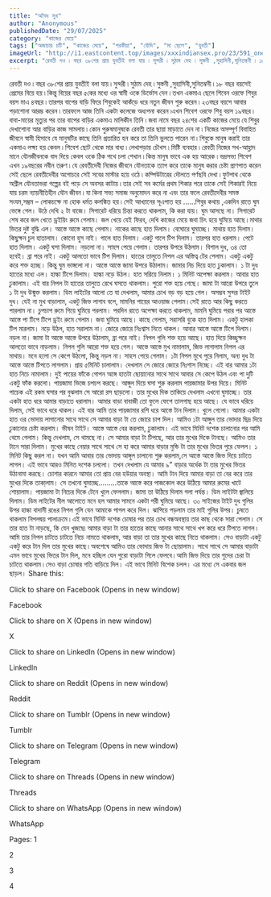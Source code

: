 ```yaml
---
title: "অবৈধ সুখ"
author: "Anonymous"
publishedDate: "29/07/2025"
category: "কাজের মেয়ে"
tags: ["অজাচার চটি", "কাজের মেয়ে", "পরকীয়া", "বৌদি", "মা ছেলে", "যুবতী"]
imageUrl: "http://i1.eastcontent.top/images/xxxindiansex.pro/23/591_oneself.jpg"
excerpt: "রেবতী দও ৷ বছর ৩৮শের প্রায় যুবতীই বলা যায় ৷ সুন্দরী ৷ সুঠাম দেহ ৷ সুস্তনী ,সুহাসিনী,সুনিতম্বনী ৷ ১৮ বছর বয়সেই প্রেমের বিয়ে হয় ৷ কিন্তু বিয়ের বছর ৫কের মধ্যে ওর স্বামী ওকে ডির্ভোস দেন ৷ তখন একমাএ..."
---
```


রেবতী দও ৷ বছর ৩৮শের প্রায় যুবতীই বলা যায় ৷ সুন্দরী ৷ সুঠাম দেহ ৷ সুস্তনী ,সুহাসিনী,সুনিতম্বনী ৷ ১৮ বছর বয়সেই প্রেমের বিয়ে হয় ৷ কিন্তু বিয়ের বছর ৫কের মধ্যে ওর স্বামী ওকে ডির্ভোস দেন ৷ তখন একমাএ ছেলে শিবেন ওরফে শিবুর বয়স মাএ ৪বছর ৷ তারপর বাপের বাড়ি ফিরে শিবুকেই আকঁড়ে ধরে নতুন জীবন শুরু করেন ৷
২৩বছর বয়সে আবার পড়াশোনা আরম্ভ করেন ৷ তারফলে আজ তিনি একটা কলেজে অধ্যপনা করেন ৷এখন শিবেশ ওরফে শিবু বয়স ১৯বছর ৷ বাবা-মায়ের মৃত্যুর পর তার বাপের বাড়ির একমাএ মালিকীন তিনি ৷ জবা নামে বছর ২৪শের একটি কাজের মেয়ে যে শিবুর দেখাশোনা আর বাড়ির কাজ সামলায় ৷ কোন পুরুষমানুষকে রেবতী তার ছায়া মাড়াতে দেন না ৷ নিজের অসম্পূর্ণ বিবাহিত জীবনে স্বামী হিসাবে যে মানুষটির কাছে তিনি প্রতারিত হন করে তা তিনি ভুলতে পারেন না ৷ শিবুকে মানুষ করাই তার একমাএ লক্ষ্য হয় কেবল ৷ শিবেশ ছোট থেকে মার বাধ্য ৷ লেখাপড়ায় চৌখস ৷ মিষ্টি ব্যবহার ৷ রেবতী নিজের সখ-আহ্লাদ মানে 
যৌনজীবনকে
 বাদ দিয়ে কেবল ওকে ঠিক পথে চলা শেখান ৷ কিন্ত মানুষ ভাবে এক হয় আরেক ৷ ভদ্রসভ্য শিবেশ এখন ১৯বছরের নবীন তরুণ ৷ যে রেবতীদেবী নিজের জীবনে যৌনতাকে ত্যাগ করে তাকে মানুষ করার চেষ্টা প্রাণপাত করেন সেই ছেলে রেবতীদেবীর অগোচরে সেই সবের মাস্টার হয়ে ওঠে ৷ কম্পিউটারের দৌলতে পর্ণছবি দেখা ৷ ফুটপাথ থেকে অশ্লীল যৌনতাভরা গল্পের বই পড়ে সে অবসর কাটায় ৷ তার সেই সব কর্মের প্রথম শিকার পরে তাকে সেই শিকারই নিয়ে যায় চরম ন্যায়নীতিহীন যৌন জীবন ৷ যা কিনা সভ্য সমাজ অনুমোদন করে না এবং তার ফলে রেবতীদেবীর সমস্ত সংযম,সম্ভ্রম – লোকচক্ষে না হোক ধর্মত কলঙ্কিত হয় ৷ সেই আখ্যানের সূএপাত হয় ……শিবুর কথায় ,একদিন রাতে ঘুম ভেঙ্গে গেল। উঠে দেখি ২ টা বাজে। সিগারেট ধরিয়ে চিন্তা করতে থাকলাম, কি করা যায়। ঘুম আসছে না। সিগারেট শেষ করে জল খেতে ড্রইয়িং রুমে গেলাম। জল খেয়ে যেই ফিরব, দেখি কাজের মেয়ে জবা চিৎ হয়ে ঘুমিয়ে আছে।মাথার ভিতর দুষ্ট বুদ্ধি এল। আস্তে আস্তে কাছে গেলাম। নাকের কাছে হাত দিলাম। বেঘোরে ঘুমাচ্ছে। মাথায় হাত দিলাম। কিছুক্ষন চুল হাতালাম। কোনো হুস নাই। গালে হাত দিলাম। একটু গালে টিপ দিলাম। তারপর হাত ধরলাম। পেটে হাত দিলাম। একটু ঘসা দিলাম। নড়লো না। সাহস পেয়ে গেলাম। তারপর উপরে উঠলাম। বিশাল দুধ, ৩৪ তো হবেই। ব্রা পরে নাই। একটু আলতো ভাবে টিপ দিলাম। হাতের তালুতে নিপল এর অস্তিত্ব টের পেলাম। একটু একটু করে শক্ত হচ্ছে। কিন্তু ঘুম ভাঙ্গলো না। আস্তে আস্তে জামা উপরে উঠালাম। জামার নিচ দিয়ে হাত ঢুকালাম। ১ টা দুধ হাতের মধ্যে এল। হাল্কা টিপে দিলাম। হাল্কা নড়ে উঠল। হাত সরিয়ে নিলাম। ১ মিনিট অপেক্ষা করলাম। আবার হাত ঢুকালাম। এই বার নিপল টা হাতের তালুতে রেখে ঘসতে থাকলাম। পুরো শক্ত হয়ে গেছে। জামা টা আরো উপরে তুলে ১ টা দুধ উন্মুক্ত করলাম। ডিম লাইটের আলো তে যা দেখলাম, আমার চোখ বড় বড় হয়ে গেল। অসম্ভব সুন্দর টাইট দুধ। যেই না মুখ বাড়ালাম, একটু জিভ লাগাব বলে, মামনির পায়ের আওয়াজ পেলাম।সেই রাতে আর কিছু করতে পারলাম না। চুপচাপ রুমে গিয়ে ঘুমিয়ে পরলাম। পরদিন রাতে অপেক্ষা করতে থাকলাম, মামনি ঘুমিয়ে পরার পর আস্তে আস্তে পা টিপে টিপে ড্রইং রুমে গেলাম। জবা ঘুমিয়ে আছে। কাছে গেলাম, সরাসরি বুকে হাত দিলাম। একটু হালকা টিপ মারলাম। নড়ে উঠল, হাত সরালাম না। জোরে জোরে নিঃশ্বাস নিতে থাকল। আবার আস্তে আস্তে টিপে দিলাম। নড়ল না। জামা টা আস্তে আস্তে উপরে উঠালাম, ব্রা পরে নাই। নিপল গুলি শক্ত হয়ে আছে। হাত দিয়ে কিচ্ছুক্ষন আলতো ভাবে নাড়লাম। নিপল গুলি আরো শক্ত হয়ে গেল। আস্তে আস্তে মুখ নামালাম, জিভ লাগালাম নিপল এর মাথায়। মনে হলো সে কেপে উঠলো, কিন্তু নড়ল না। সাহস পেয়ে গেলাম। ১টা নিপল মুখে পুরে নিলাম, অন্য দুধ টা আস্তে আস্তে টিপতে লাগলাম। প্রায় ৫মিনিট চালালাম। দেখলাম সে জোরে জোরে নিঃশাস নিচ্ছে। এই বার আমার ১টা হাত নিচে নামালাম। দুই পায়ের ফাঁকে গোপন অঙ্গে হাতটা ছোয়ানোর সাথে সাথে আবার সে কেপে উঠল এবং পা দুটি একটু ফাঁক করলো। পায়জামা ভিজে চপচপ করছে।
আঙ্গুল দিয়ে ঘসা শুরু করলাম পায়জামার উপর দিয়ে। মিনিট পাচেক এই রকম ঘসার পর বুঝলাম সে আরো রস ছাড়লো। তার মুখের দিক তাকিয়ে দেখলাম এখনো ঘুমাচ্ছে। তার একটা হাত ধরে আমার বাড়াতে ধরালাম। আমার বাড়া বাবাজী তো ফুলে ফেপে তালগাছ হয়ে আছে। যে ভাবে ধরিয়ে দিলাম, সেই ভাবে ধরে থাকল। এই বার আমি তার পায়জামার রশি ধরে আস্তে টান দিলাম। খুলে গেলো। আমার একটা হাত ওর ভোদায় লাগানোর সাথে সাথে সে আমার বাড়া টা তে জোরে চাপ দিল। আমিও ১টা আঙ্গুল তার ভোদার ছিদ্র দিয়ে ঢুকানোর চেষ্টা করলাম। ভীষন টাইট। আস্তে আস্তে বের করলাম, ঢুকালাম। এই ভাবে মিনিট দশেক চালানোর পর আমি থেমে গেলাম। কিন্তু দেখলাম, সে থামছে না। সে আমার বাড়া টা টিপছে, আর তার মুখের দিকে টানছে। আমিও তার টানে সারা দিলাম। মুখের কাছে নেয়ার সাথে সাথে সে হা করে আমার বাড়ার মুন্ডি টা তার মুখের ভিতর পুরে ফেলল। ১ মিনিট কিছু করল না। যখন আমি আবার তার ভোদায় আঙ্গুল চালানো শুরু করলাম,সে আস্তে আস্তে জিভ দিয়ে চাটতে লাগল। এই ভাবে আরও মিনিত দশেক চললো। তখন দেখলাম যে আমার ৯” বাড়ার অর্ধেক টা তার মুখের ভিতর উঠানামা করছে। চোশার কারনে আমার তো প্রায় বের হউয়ার অবস্থা। আমি টান দিয়ে আমার বাড়া তা বের করে তার মুখের দিকে তাকা্লাম। সে তখনো ঘুমাচ্ছে………তাকে আস্তে করে পাজকোল করে উঠিয়ে আমার রুমের খাটে শোয়ালাম। পায়জামা টা নিচের দিকে টেনে খুলে ফেললাম। জামা তা উঠিয়ে দিলাম গলা পর্যন্ত। ডিম লাইটটা জ্বালিয়ে দিলাম। ডিম লাইটের নীল আলোতে মনে হল আমার সামনে একটা পরী ঘুমিয়ে আছে। ৩০ সাইজের টাইট দুধ গুলির উপর হাল্কা বাদামী রঙের নিপল গুলি যেন আমাকে পাগল করে দিল। ঝাপিয়ে পড়লাম তার মাই গুলির উপর। চুষতে থাকলাম নিপলদ্বয় পালাক্রমে।এই ভাবে মিনিট দশেক চোষার পর তার চোখ বন্ধঅবস্থায় তার কাছ থেকে সারা পেলাম। সে তার হাত টা নাড়ছে, কি যেন খুজছে৷ আমার বাড়া টা তার হাতের কাছে আনার সাথে সাথে খপ করে ধরে টিপতে লাগল। আমি তার নিপল চাটতে চাটতে নিচে নামতে থাকলাম, আর বাড়া তা তার মুখের কাছে নিতে থাকলাম। সেও বাড়াটা একটু একটু করে টান দিল তার মুখের কাছে।অবশেষে আমিও তার ভোদায় জিভ টা ছোয়ালাম। সাথে সাথে সে আমার বাড়াটা এমন ভাবে মুখের ভিতর টান দিল, মনে হচ্ছিল যেন পুরো বাড়াটা গিলে ফেলবে।আমি জিভ দিয়ে তার গুদের চেরা টা চাটতে থাকলাম।সেও বাড়া চোষার গতি বাড়িয়ে দিল। এই ভাবে মিনিট বিশেক চলল। এর মধ্যে সে একবার জল ছাড়ল।
Share this:


Click to share on Facebook (Opens in new window)


Facebook




Click to share on X (Opens in new window)


X




Click to share on LinkedIn (Opens in new window)


LinkedIn




Click to share on Reddit (Opens in new window)


Reddit




Click to share on Tumblr (Opens in new window)


Tumblr




Click to share on Telegram (Opens in new window)


Telegram




Click to share on Threads (Opens in new window)


Threads




Click to share on WhatsApp (Opens in new window)


WhatsApp


Pages: 
1
 
2
 
3
 
4
